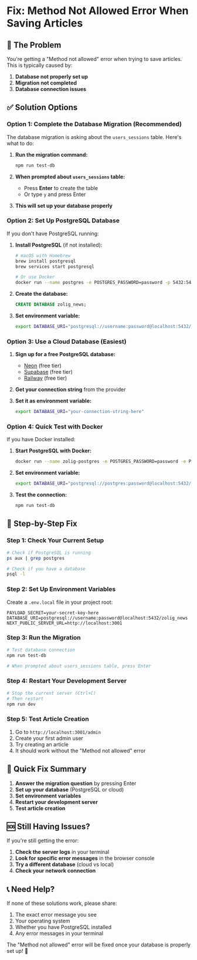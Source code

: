 # Fix: Method Not Allowed Error When Saving Articles

## 🚨 **The Problem**

You're getting a "Method not allowed" error when trying to save articles. This is typically caused by:

1. **Database not properly set up**
2. **Migration not completed**
3. **Database connection issues**

## ✅ **Solution Options**

### **Option 1: Complete the Database Migration (Recommended)**

The database migration is asking about the `users_sessions` table. Here's what to do:

1. **Run the migration command:**
   ```bash
   npm run test-db
   ```

2. **When prompted about `users_sessions` table:**
   - Press **Enter** to create the table
   - Or type `y` and press Enter

3. **This will set up your database properly**

### **Option 2: Set Up PostgreSQL Database**

If you don't have PostgreSQL running:

1. **Install PostgreSQL** (if not installed):
   ```bash
   # macOS with Homebrew
   brew install postgresql
   brew services start postgresql
   
   # Or use Docker
   docker run --name postgres -e POSTGRES_PASSWORD=password -p 5432:5432 -d postgres
   ```

2. **Create the database:**
   ```sql
   CREATE DATABASE zolig_news;
   ```

3. **Set environment variable:**
   ```bash
   export DATABASE_URI="postgresql://username:password@localhost:5432/zolig_news"
   ```

### **Option 3: Use a Cloud Database (Easiest)**

1. **Sign up for a free PostgreSQL database:**
   - [Neon](https://neon.tech) (free tier)
   - [Supabase](https://supabase.com) (free tier)
   - [Railway](https://railway.app) (free tier)

2. **Get your connection string** from the provider

3. **Set it as environment variable:**
   ```bash
   export DATABASE_URI="your-connection-string-here"
   ```

### **Option 4: Quick Test with Docker**

If you have Docker installed:

1. **Start PostgreSQL with Docker:**
   ```bash
   docker run --name zolig-postgres -e POSTGRES_PASSWORD=password -e POSTGRES_DB=zolig_news -p 5432:5432 -d postgres
   ```

2. **Set environment variable:**
   ```bash
   export DATABASE_URI="postgresql://postgres:password@localhost:5432/zolig_news"
   ```

3. **Test the connection:**
   ```bash
   npm run test-db
   ```

## 🔧 **Step-by-Step Fix**

### **Step 1: Check Your Current Setup**

```bash
# Check if PostgreSQL is running
ps aux | grep postgres

# Check if you have a database
psql -l
```

### **Step 2: Set Up Environment Variables**

Create a `.env.local` file in your project root:

```env
PAYLOAD_SECRET=your-secret-key-here
DATABASE_URI=postgresql://username:password@localhost:5432/zolig_news
NEXT_PUBLIC_SERVER_URL=http://localhost:3001
```

### **Step 3: Run the Migration**

```bash
# Test database connection
npm run test-db

# When prompted about users_sessions table, press Enter
```

### **Step 4: Restart Your Development Server**

```bash
# Stop the current server (Ctrl+C)
# Then restart
npm run dev
```

### **Step 5: Test Article Creation**

1. Go to `http://localhost:3001/admin`
2. Create your first admin user
3. Try creating an article
4. It should work without the "Method not allowed" error

## 🎯 **Quick Fix Summary**

1. **Answer the migration question** by pressing Enter
2. **Set up your database** (PostgreSQL or cloud)
3. **Set environment variables**
4. **Restart your development server**
5. **Test article creation**

## 🆘 **Still Having Issues?**

If you're still getting the error:

1. **Check the server logs** in your terminal
2. **Look for specific error messages** in the browser console
3. **Try a different database** (cloud vs local)
4. **Check your network connection**

## 📞 **Need Help?**

If none of these solutions work, please share:
1. The exact error message you see
2. Your operating system
3. Whether you have PostgreSQL installed
4. Any error messages in your terminal

The "Method not allowed" error will be fixed once your database is properly set up! 🚀

